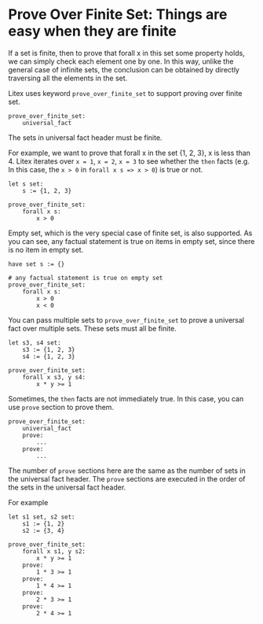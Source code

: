 # Prove Over Finite Set: Things are easy when they are finite

If a set is finite, then to prove that forall x in this set some property holds, we can simply check each element one by one. In this way, unlike the general case of infinite sets, the conclusion can be obtained by directly traversing all the elements in the set.

Litex uses keyword `prove_over_finite_set` to support proving over finite set.

```
prove_over_finite_set:
	universal_fact
```

The sets in universal fact header must be finite.

For example, we want to prove that forall x in the set {1, 2, 3}, x is less than 4. Litex iterates over `x = 1`, `x = 2`, `x = 3` to see whether the `then` facts (e.g. In this case, the `x > 0` in `forall x s => x > 0`) is true or not.

```litex
let s set:
    s := {1, 2, 3}

prove_over_finite_set:
    forall x s:
        x > 0
```

Empty set, which is the very special case of finite set, is also supported. As you can see, any factual statement is true on items in empty set, since there is no item in empty set.

```litex
have set s := {}

# any factual statement is true on empty set
prove_over_finite_set:
    forall x s:
        x > 0
        x < 0
```

You can pass multiple sets to `prove_over_finite_set` to prove a universal fact over multiple sets. These sets must all be finite.

```litex
let s3, s4 set:
    s3 := {1, 2, 3}
    s4 := {1, 2, 3}

prove_over_finite_set:
    forall x s3, y s4:
        x * y >= 1
```

Sometimes, the `then` facts are not immediately true. In this case, you can use `prove` section to prove them.

```
prove_over_finite_set:
    universal_fact
    prove:
        ...
    prove:
        ...
```

The number of `prove` sections here are the same as the number of sets in the universal fact header. The `prove` sections are executed in the order of the sets in the universal fact header.

For example

```litex
let s1 set, s2 set:
    s1 := {1, 2}
    s2 := {3, 4}

prove_over_finite_set:
    forall x s1, y s2:
        x * y >= 1
    prove:
        1 * 3 >= 1
    prove:
        1 * 4 >= 1
    prove:
        2 * 3 >= 1
    prove:
        2 * 4 >= 1
```